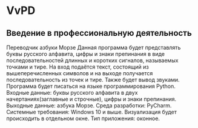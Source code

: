 # VvPD
Введение в профессиональную деятельность  
----------------------------------------------------------------------------------------------------------------------------------------------------------------
Переводчик азбуки Морзе
Данная программа будет представлять буквы русского алфавита, цифры и знаки препинания в виде последовательностей длинных и коротких сигналов, называемых точками и тире.
На вход подаётся текст, состоящий из вышеперечисленных символов и на выходе получается последовательность из точек и тире. Также будет вывод звуками.
Программа будет писаться на языке программирования Python.
Входные данные: буквы русского алфавита в двух начертаниях(заглавные и строчные), цифры и знаки препинания.
Выходные данные: азбука Морзе.
Среда разработки: PyCharm.
Системные требования: Windows 10 и выше.
Визуализация будет происходить в отдельном окне.
Тип приложения: оконное.
